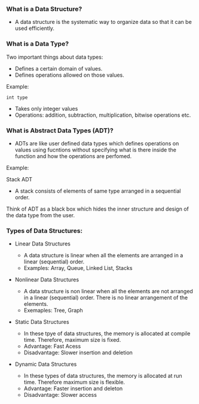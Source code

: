 ### What is a Data Structure?

- A data structure is the systematic way to organize data so that it can be used efficiently.

### What is a Data Type?

Two important things about data types:

- Defines a certain domain of values.
- Defines operations allowed on those values.

Example:

`int type`

- Takes only integer values
- Operations: addition, subtraction, multiplication, bitwise operations etc.

### What is Abstract Data Types (ADT)?

- ADTs are like user defined data types which defines operations on values using fucntions without specifying what is there inside the function and how the operations are perfomed.

Example:

Stack ADT

- A stack consists of elements of same type arranged in a sequential order.

Think of ADT as a black box which hides the inner structure and design of the data type from the user.

### Types of Data Structures:

- Linear Data Structures

  - A data structure is linear when all the elements are arranged in a linear (sequential) order.
  - Examples: Array, Queue, Linked List, Stacks

- Nonlinear Data Structures

  - A data structure is non linear when all the elements are not arranged in a linear (sequential) order. There is no linear arrangement of the elements.
  - Exemaples: Tree, Graph

- Static Data Structures

  - In these tpye of data structures, the memory is allocated at compile time. Therefore, maximum size is fixed.
  - Advantage: Fast Acess
  - Disadvantage: Slower insertion and deletion

- Dynamic Data Structures
  - In these types of data structures, the memory is allocated at run time. Therefore maximum size is flexible.
  - Advantage: Faster insertion and deleton
  - Disadvantage: Slower access
